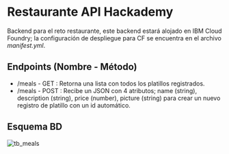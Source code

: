 # Restaurante API Hackademy

Backend para el reto restaurante, este backend estará alojado en IBM Cloud Foundry; la configuración de despliegue para CF se encuentra en el archivo _manifest.yml_.

## Endpoints (Nombre - Método)

* /meals - GET : Retorna una lista con todos los platillos registrados.
* /meals - POST : Recibe un JSON con 4 atributos; name (string), description (string), price (number), picture (string) para crear un nuevo registro de platillo con un id automático.

## Esquema BD

![tb_meals](https://i.imgur.com/jmFAt1j.png)
